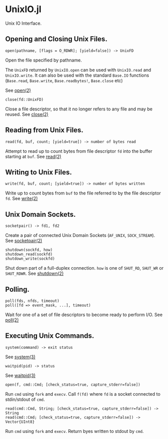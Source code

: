 # UnixIO.jl

Unix IO Interface.


## Opening and Closing Unix Files.

    open(pathname, [flags = O_RDWR]; [yield=false]) -> UnixFD

Open the file specified by pathname.

The `UnixFD` returned by `UnixIO.open` can be used with
`UnixIO.read` and `UnixIO.write`. It can also be used with
the standard `Base.IO` functions
(`Base.read`, `Base.write`, `Base.readbytes!`, `Base.close` etc)

See [open(2)](https://man7.org/linux/man-pages/man2/open.2.html)


    close(fd::UnixFD)

Close a file descriptor, so that it no longer refers to
any file and may be reused.
See [close(2)](https://man7.org/linux/man-pages/man2/close.2.html)


## Reading from Unix Files.

    read(fd, buf, count; [yield=true]) -> number of bytes read

Attempt to read up to count bytes from file descriptor `fd`
into the buffer starting at `buf`.
See [read(2)](https://man7.org/linux/man-pages/man2/read.2.html)


## Writing to Unix Files.

    write(fd, buf, count; [yield=true]) -> number of bytes written

Write up to count bytes from `buf` to the file referred to by
the file descriptor `fd`.
See [write(2)](https://man7.org/linux/man-pages/man2/write.2.html)


## Unix Domain Sockets.

    socketpair() -> fd1, fd2

Create a pair of connected Unix Domain Sockets (`AF_UNIX`, `SOCK_STREAM`).
See [socketpair(2)](https://man7.org/linux/man-pages/man2/socketpair.2.html)


    shutdown(sockfd, how)
    shutdown_read(sockfd)
    shutdown_write(sockfd)

Shut down part of a full-duplex connection.
`how` is one of `SHUT_RD`, `SHUT_WR` or `SHUT_RDWR`.
See [shutdown(2)](https://man7.org/linux/man-pages/man2/shutdown.2.html)


## Polling.

    poll(fds, nfds, timeout)
    poll([fd => event_mask, ...], timeout)

Wait for one of a set of file descriptors to become ready to perform I/O.
See [poll(2)](https://man7.org/linux/man-pages/man2/poll.2.html)


## Executing Unix Commands.

    system(command) -> exit status

See [system(3)](https://man7.org/linux/man-pages/man3/system.3.html)


    waitpid(pid) -> status

See [waitpid(3)](https://man7.org/linux/man-pages/man3/waitpid.3.html)


    open(f, cmd::Cmd; [check_status=true, capture_stderr=false])

Run `cmd` using `fork` and `execv`.
Call `f(fd)` where `fd` is a socket connected to stdin/stdout of `cmd`.


    read(cmd::Cmd, String; [check_status=true, capture_stderr=false]) -> String
    read(cmd::Cmd; [check_status=true, capture_stderr=false]) -> Vector{UInt8}

Run `cmd` using `fork` and `execv`.
Return byes written to stdout by `cmd`.



